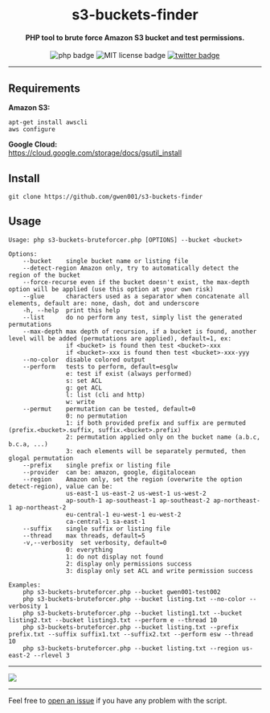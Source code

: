 <h1 align="center">s3-buckets-finder</h1>

<h4 align="center">PHP tool to brute force Amazon S3 bucket and test permissions.</h4>

<p align="center">
    <img src="https://img.shields.io/badge/php-%3E=5.5-blue" alt="php badge">
    <img src="https://img.shields.io/badge/license-MIT-green" alt="MIT license badge">
    <a href="https://twitter.com/intent/tweet?text=https%3a%2f%2fgithub.com%2fgwen001%2fs3-buckets-finder%2f" target="_blank"><img src="https://img.shields.io/twitter/url?style=social&url=https%3A%2F%2Fgithub.com%2Fgwen001%2Fs3-buckets-finder" alt="twitter badge"></a>
</p>

<!-- <p align="center">
    <img src="https://img.shields.io/github/stars/gwen001/s3-buckets-finder?style=social" alt="github stars badge">
    <img src="https://img.shields.io/github/watchers/gwen001/s3-buckets-finder?style=social" alt="github watchers badge">
    <img src="https://img.shields.io/github/forks/gwen001/s3-buckets-finder?style=social" alt="github forks badge">
</p> -->

---

## Requirements

**Amazon S3:**  
```
apt-get install awscli
aws configure
```
**Google Cloud:**  
https://cloud.google.com/storage/docs/gsutil_install

## Install

```
git clone https://github.com/gwen001/s3-buckets-finder
```

## Usage

```
Usage: php s3-buckets-bruteforcer.php [OPTIONS] --bucket <bucket>

Options:
	--bucket	single bucket name or listing file
	--detect-region	Amazon only, try to automatically detect the region of the bucket
	--force-recurse	even if the bucket doesn't exist, the max-depth option will be applied (use this option at your own risk)
	--glue		characters used as a separator when concatenate all elements, default are: none, dash, dot and underscore
	-h, --help	print this help
	--list		do no perform any test, simply list the generated permutations
	--max-depth	max depth of recursion, if a bucket is found, another level will be added (permutations are applied), default=1, ex:
				if <bucket> is found then test <bucket>-xxx
				if <bucket>-xxx is found then test <bucket>-xxx-yyy
	--no-color	disable colored output
	--perform	tests to perform, default=esglw
				e: test if exist (always performed)
				s: set ACL
				g: get ACL
				l: list (cli and http)
				w: write
	--permut	permutation can be tested, default=0
				0: no permutation
				1: if both provided prefix and suffix are permuted (prefix.<bucket>.suffix, suffix.<bucket>.prefix)
				2: permutation applied only on the bucket name (a.b.c, b.c.a, ...)
				3: each elements will be separately permuted, then glogal permutation
	--prefix	single prefix or listing file
	--provider	can be: amazon, google, digitalocean
	--region	Amazon only, set the region (overwrite the option detect-region), value can be:
				us-east-1 us-east-2 us-west-1 us-west-2
				ap-south-1 ap-southeast-1 ap-southeast-2 ap-northeast-1 ap-northeast-2
				eu-central-1 eu-west-1 eu-west-2
				ca-central-1 sa-east-1
	--suffix	single suffix or listing file
	--thread	max threads, default=5
	-v,--verbosity	set verbosity, default=0
				0: everything
				1: do not display not found
				2: display only permissions success
				3: display only set ACL and write permission success

Examples:
	php s3-buckets-bruteforcer.php --bucket gwen001-test002
	php s3-buckets-bruteforcer.php --bucket listing.txt --no-color --verbosity 1
	php s3-buckets-bruteforcer.php --bucket listing1.txt --bucket listing2.txt --bucket listing3.txt --perform e --thread 10
	php s3-buckets-bruteforcer.php --bucket listing.txt --prefix prefix.txt --suffix suffix1.txt --suffix2.txt --perform esw --thread 10
	php s3-buckets-bruteforcer.php --bucket listing.txt --region us-east-2 --rlevel 3
```

---

<img src="https://raw.githubusercontent.com/gwen001/s3-buckets-finder/master/preview.png" />

---

Feel free to [open an issue](/../../issues/) if you have any problem with the script.  


